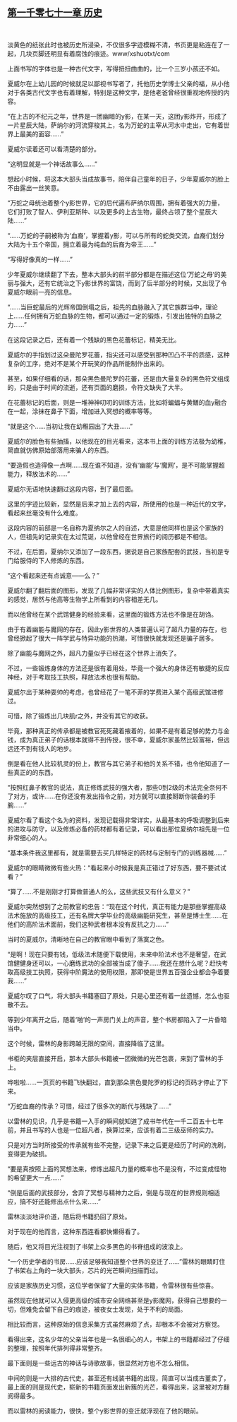 ## [第一千零七十一章 历史](https://www.xxbiquge.com/11_11222/9051318.html)
﻿

  淡黄色的纸张此时也被历史所浸染，不仅很多字迹模糊不清，书页更是粘连在了一起，几块页脚还明显有着腐蚀的痕迹。www/xshuotxt/com

  上面书写的字体也是一种古代文字，写得扭扭曲曲的，比一个三岁小孩还不如。

  夏威尔在上幼儿园的时候就足以鄙视书写者了，托他历史学博士父亲的福，从小他对于各类古代文字也有着理解，特别是这种文字，是他老爸曾经很重视地传授的内容。

  “在上古的不纪元之年，世界是一团幽暗的y影，在某一天，这团y影炸开，形成了一片星辰大陆，萨纳尔的河流穿梭其上，名为万蛇的主宰从河水中走出，它有着世界上最美的面容……”

  夏威尔读着还可以看清楚的部分。

  “这明显就是一个神话故事么……”

  想起小时候，将这本大部头当成故事书，陪伴自己童年的日子，少年夏威尔的脸上不由露出一丝笑意。

  “万蛇之母统治着整个y影世界，它的后代遍布萨纳尔周围，拥有着强大的力量，它们打败了智人、伊利亚斯种、以及更多的上古生物，最终占领了整个星辰大陆……”

  “……万蛇的子嗣被称为‘血裔’，掌握着y影，可以与所有的蛇类交流，血裔们划分大陆为十五个帝国，拥立着最为纯血的后裔为帝王……”

  “写得好像真的一样……”

  少年夏威尔继续翻了下去，整本大部头的前半部分都是在描述这位‘万蛇之母’的美丽与强大，还有它统治之下y影世界的富饶，而到了后半部分的时候，又出现了令夏威尔眼前一亮的信息。

  “……当巨蛇最后的光辉帝国倒塌之后，祖先的血脉融入了其它族群当中，理论上……任何拥有万蛇血脉的生物，都可以通过一定的锻炼，引发出独特的血脉之力……”

  在这段记录之后，还有着一个残缺的黑色花蕾标记，精美无比。

  夏威尔的手指划过这朵曼陀罗花蕾，指尖还可以感受到那种凹凸不平的质感，这种复杂的工序，绝对不是某个开玩笑的作品所能制作出来的。

  甚至，如果仔细看的话，那朵黑色曼陀罗的花蕾，还是由大量复杂的黑色符文组成的，只是由于时间的流逝，还有页面的磨损，令符文缺失了大半。

  在花蕾标记的后面，则是一堆神神叨叨的训练方法，比如将蝙蝠与黄鳝的血y融合在一起，涂抹在鼻子下面，增加进入冥想的概率等等。

  “就是这个……当初让我在幼稚园出了大丑……”

  夏威尔的脸色有些抽搐，以他现在的目光看来，这本书上面的训练方法极为幼稚，简直就仿佛原始部落用来骗人的东西。

  “要造假也造得像一点啊……现在谁不知道，没有‘幽能’与‘魔网’，是不可能掌握超能力，释放法术的……”

  夏威尔无语地快速翻过这段内容，到了最后面。

  这里的字迹比较新，显然是后来才加上去的内容，所使用的也是一种近代的文字，看起来丝毫没有什么难度。

  这段内容的前部是一名自称为夏纳尔之人的自述，大意是他同样也是这个家族的人，但祖先的记录实在太过荒诞，以他曾经在世界旅行的阅历都是不相信。

  不过，在后面，夏纳尔又添加了一段东西，据说是自己家族配套的武技，当初是专门给服侍的下人修炼的东西。

  “这个看起来还有点诚意——么？”

  夏威尔翻了翻后面的图形，发现了几幅非常详实的人体比例图形，复杂中带着真实的感觉，居然与他高等生物学上所看到的内容相差无几。

  而以他曾经在某个武馆健身的经验来看，这里面的锻炼方法也不像是在胡诌。

  由于有着幽能与魔网的存在，因此y影世界的人类普遍认可了超凡力量的存在，也曾经掀起了很大一阵学武与特异功能的热潮，可惜很快就发现还是骗子居多。

  除了幽能与魔网之外，超凡力量似乎已经在这个世界上消失了。

  不过，一些锻炼身体的方法还是很有着用处，毕竟一个强大的身体还有敏捷的反应神经，对于考取技工执照，释放法术也很有帮助。

  夏威尔出于某种耍帅的考虑，也曾经花了一笔不菲的学费进入某个高级武馆进修过。

  可惜，除了锻炼出几块肌r之外，并没有其它的收获。

  毕竟，那种真正的传承都是被教官死死藏着掖着的，如果不是有着足够的势力与金钱，成为真正弟子的话根本就得不到传授，很不幸，夏威尔家虽然比较富裕，但远远还不到有钱人的地步。

  倒是看在他人比较机灵的份上，教官与其它弟子和他的关系不错，也令他知道了一些真正的的东西。

  “按照红鼻子教官的说法，真正修炼武技的强大者，那些0到2级的术法完全奈何不了对方，或许……在你还没有发出指令之前，对方就可以直接掰断你装备的手腕……”

  夏威尔看了看这个名为的资料，发现记载得非常详实，从最基本的呼吸调整到后来的进攻与防守，以及修炼必备的药材都有着记录，可以看出那位夏纳尔祖先是一位非常细心的人。

  “基本条件我这里都有，就是需要去买几样特定的药材与定制专门的训练器械……”

  夏威尔的眼睛微微有些火热：“看起来小时候我是真正错过了好东西，要不要试试看？”

  “算了……不是刚刚才打算做普通人的么，这些武技又有什么意义？”

  夏威尔突然想到了之前教官的忠告：“现在这个时代，真正有能力是那些掌握高级法术施放的高级技工，还有名牌大学毕业的高级幽能研究生，甚至是博士生……在他们的高阶法术面前，我们这种武者根本没有反抗之力……”

  当时的夏威尔，清晰地在自己的教官眼中看到了落寞之色。

  “是啊！现在只要有钱，低级法术随便下载使用，未来中阶法术也不是奢望，在武馆健健身还可以，一心磨练武功的全部被当成了傻子……我还在想什么呢？赶快考取高级技工执照，获得中阶魔法的使用权限，那即使是世界五百强企业都会争着要我……”

  夏威尔叹了口气，将大部头书籍塞回了原处，只是心里还有着一丝遗憾，怎么也驱散不去。

  等到少年离开之后，随着‘啪’的一声房门关上的声音，整个书房都陷入了一片昏暗当中。

  这个时候，雷林的身影跨越无限的空间，直接降临了这里。

  书柜的夹层直接开启，那本大部头书籍被一团微微的光芒包裹，来到了雷林的手上。

  哗啦啦……一页页的书籍飞快翻过，直到那朵黑色曼陀罗的标记的页码才停止了下来。

  “万蛇血裔的传承？可惜，经过了很多次的断代与残缺了……”

  以雷林的见识，几乎是书籍一入手的瞬间就知道了成书年代在一千二百五十七年前，并且书写的人也是一位超凡者，换算过来，应该有着二三级巫师的实力。

  只是对方当时所接受的传承就有些不完整，记录下来之后更是经历了时间的洗刷，变得更为破损。

  “要是真按照上面的冥想法来，修炼出超凡力量的概率也不是没有，不过变成怪物的希望更大一点……”

  “倒是后面的武技部分，舍弃了冥想与精神力之后，倒是与现在的世界规则相适应，搞不好还能修出点什么来……”

  雷林淡淡地评价道，随后将书籍扔回了原处。

  对于现在的他而言，这种东西连看都快懒得看了。

  随后，他又将目光注视到了书架上众多黑色的书脊组成的波浪上。

  “一个历史学者的书房……应该足够我知道整个世界的变迁了……”雷林的眼睛盯住了书架右上角的一块大部头，芯片的光芒瞬间扫描而过。

  应该是家族历史习惯，这位学者保留了大量的实体书籍，令雷林很有些惊喜。

  虽然现在他就可以入侵更高级的城市安全网络甚至是y影魔网，获得自己想要的一切，但难免会留下自己的痕迹，被夜女士发现，处于不利的局面。

  相比较而言，这种原始的信息采集方式虽然麻烦了点，却根本不会被对方察觉。

  看得出来，这名少年的父亲当年也是一名很细心的人，书架上的书籍都经过了仔细的整理，按照年代排列得非常整齐。

  最下面则是一些远古的神话与诗歌故事，很显然对方也不怎么相信。

  中间的则是一大排的古代史，甚至还有线装书籍的出现，简直可以当成古董卖了，最上面的则是现代史，崭新的书籍页面发出新簇的光芒，看得出来，这里被对方翻阅得最多。

  而以雷林的阅读能力，很快，整个y影世界的变迁就浮现在了他的眼前。
